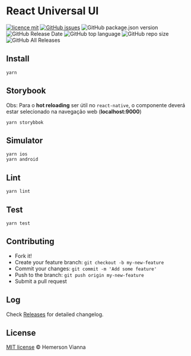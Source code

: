 # React Universal UI

[![licence mit](https://img.shields.io/badge/license-MIT-blue.svg?style=flat-square)](http://hemersonvianna.mit-license.org/)
[![GitHub issues](https://img.shields.io/github/issues/org-hesiod/react-universal.svg)](https://github.com/org-hesiod/react-universal/issues)
![GitHub package.json version](https://img.shields.io/github/package-json/v/org-hesiod/react-universal.svg)
![GitHub Release Date](https://img.shields.io/github/release-date/org-hesiod/react-universal.svg)
![GitHub top language](https://img.shields.io/github/languages/top/org-hesiod/react-universal.svg)
![GitHub repo size](https://img.shields.io/github/repo-size/org-hesiod/react-universal.svg)
![GitHub All Releases](https://img.shields.io/github/downloads/org-hesiod/react-universal/total.svg)

## Install

```
yarn
```

## Storybook

Obs: Para o **hot reloading** ser útil no `react-native`, o componente deverá estar selecionado na navegação web (**localhost:9000**)

```
yarn storybbok
```

## Simulator

```
yarn ios
yarn android
```

## Lint

```
yarn lint
```

## Test

```
yarn test
```

## Contributing

- Fork it!
- Create your feature branch: `git checkout -b my-new-feature`
- Commit your changes: `git commit -m 'Add some feature'`
- Push to the branch: `git push origin my-new-feature`
- Submit a pull request

## Log

Check [Releases](https://github.com/org-hesiod/react-universal/releases) for detailed changelog.

## License

[MIT license](http://hemersonvianna.mit-license.org/) © Hemerson Vianna
